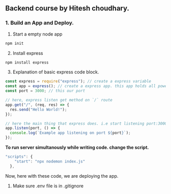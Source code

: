 ## Backend course by Hitesh choudhary.

### 1. Build an App and Deploy.

1. Start a empty node app

```bash
npm init
```

2. Install express

```bash
npm install express
```

3. Explanation of basic express code block.

```javascript
const express = require("express"); // create a express variable
const app = express(); // create a express app. this app holds all powers of express.
const port = 3000; // this our port

// here, express listen get method on `/` route
app.get("/", (req, res) => {
  res.send("Hello World!");
});

// here the main thing that express does. i.e start listening port:3000
app.listen(port, () => {
  console.log(`Example app listening on port ${port}`);
});
```

**To run server simultanously while writing code. change the script.**

```javascript
"scripts": {
    "start": "npx nodemon index.js"
  },
```

Now, here with these code, we are deploying the app.

1. Make sure .env file is in .gitignore
